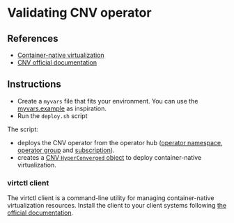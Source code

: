 # Validating CNV operator

## References

- [Container-native virtualization](https://www.openshift.com/learn/topics/container-native-virtualization/)
- [CNV official documentation](https://docs.openshift.com/container-platform/4.3/cnv/cnv-about-cnv.html)

## Instructions

- Create a `myvars` file that fits your environment. You can use the [myvars.example](myvars.example) as inspiration.
- Run the `deploy.sh` script

The script:

- deploys the CNV operator from the operator hub ([operator namespace](01-cnv-namespace.yaml), [operator group](02-cnv-operatorgroup.yaml) and [subscription](03-cnv-subscription.yaml)).
- creates a [CNV `HyperConverged` object](04-cnv-hcocr.yaml) to deploy container-native virtualization.

### virtctl client

The virtctl client is a command-line utility for managing container-native virtualization resources.
Install the client to your client systems following [the official documentation](https://docs.openshift.com/container-platform/4.3/cnv/cnv_install/cnv-installing-virtctl.html).
